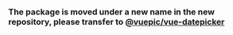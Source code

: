 ### The package is moved under a new name in the new repository, please transfer to [@vuepic/vue-datepicker]( https://github.com/Vuepic/vue-datepicker)

